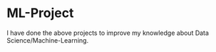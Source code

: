 # ML-Project
I have done the above projects to improve my knowledge about Data Science/Machine-Learning.
